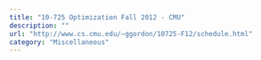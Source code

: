 ```yaml
---
title: "10-725 Optimization Fall 2012 - CMU"
description: ""
url: "http://www.cs.cmu.edu/~ggordon/10725-F12/schedule.html"
category: "Miscellaneous"
---
```

